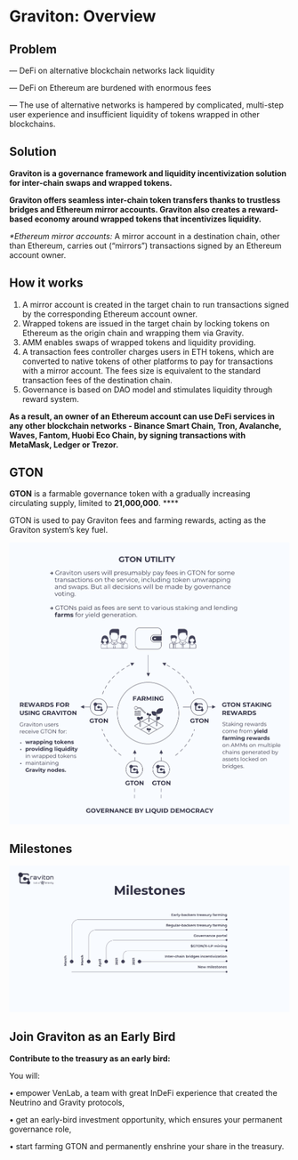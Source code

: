 # Graviton: Overview

## Problem 

— DeFi on alternative blockchain networks lack liquidity

— DeFi on Ethereum are burdened with enormous fees

— The use of alternative networks is hampered by complicated, multi-step user experience and insufficient liquidity of tokens wrapped in other blockchains.

## Solution

**Graviton is a governance framework and liquidity incentivization solution for inter-chain swaps and wrapped tokens.**

**Graviton offers seamless inter-chain token transfers thanks to trustless bridges and Ethereum mirror accounts. Graviton also creates a reward-based economy around wrapped tokens that incentivizes liquidity.**

_\*Ethereum mirror accounts:_ A mirror account in a destination chain, other than Ethereum, carries out \(“mirrors”\) transactions signed by an Ethereum account owner.



## How it works

1. A mirror account is created in the target chain to run transactions signed by the corresponding Ethereum account owner.
2. Wrapped tokens are issued in the target chain by locking tokens on Ethereum as the origin chain and wrapping them via Gravity.
3. AMM enables swaps of wrapped tokens and liquidity providing.
4. A transaction fees controller charges users in ETH tokens, which are converted to native tokens of other platforms to pay for transactions with a mirror account. The fees size is equivalent to the standard transaction fees of the destination chain.
5. Governance is based on DAO model and stimulates liquidity through reward system.

**As a result, an owner of an Ethereum account can use DeFi services in any other blockchain networks - Binance Smart Chain, Tron, Avalanche, Waves, Fantom, Huobi Eco Chain, by signing transactions with MetaMask, Ledger or Trezor.**

## GTON

**GTON** is a farmable governance token with a gradually increasing circulating supply, limited to **21,000,000**. ****

GTON is used to pay Graviton fees and farming rewards, acting as the Graviton system’s key fuel.

![](.gitbook/assets/gton_utility.png)

## Milestones

![](.gitbook/assets/graviton_milestones-2x.png)

## Join Graviton as an Early Bird

**Contribute to the treasury as an early bird:**

You will:

• empower VenLab, a team with great InDeFi experience that created the Neutrino and Gravity protocols, 

• get an early-bird investment opportunity, which ensures your permanent governance role,

• start farming GTON and permanently enshrine your share in the treasury.

